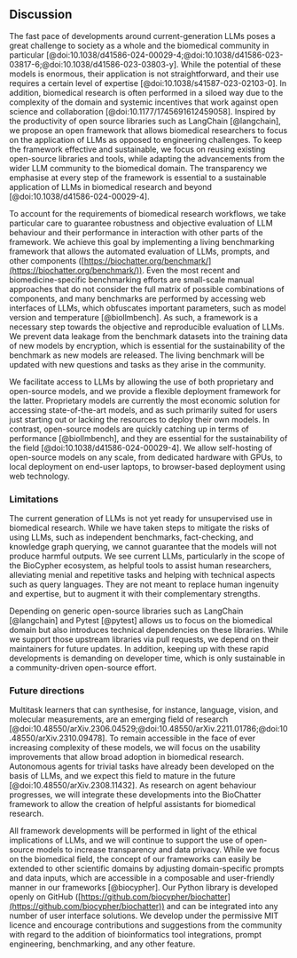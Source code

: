 ## Discussion

The fast pace of developments around current-generation LLMs poses a great challenge to society as a whole and the biomedical community in particular [@doi:10.1038/d41586-024-00029-4;@doi:10.1038/d41586-023-03817-6;@doi:10.1038/d41586-023-03803-y].
While the potential of these models is enormous, their application is not straightforward, and their use requires a certain level of expertise [@doi:10.1038/s41587-023-02103-0].
In addition, biomedical research is often performed in a siloed way due to the complexity of the domain and systemic incentives that work against open science and collaboration [@doi:10.1177/1745691612459058].
Inspired by the productivity of open source libraries such as LangChain [@langchain], we propose an open framework that allows biomedical researchers to focus on the application of LLMs as opposed to engineering challenges.
To keep the framework effective and sustainable, we focus on reusing existing open-source libraries and tools, while adapting the advancements from the wider LLM community to the biomedical domain.
The transparency we emphasise at every step of the framework is essential to a sustainable application of LLMs in biomedical research and beyond [@doi:10.1038/d41586-024-00029-4].

To account for the requirements of biomedical research workflows, we take particular care to guarantee robustness and objective evaluation of LLM behaviour and their performance in interaction with other parts of the framework.
We achieve this goal by implementing a living benchmarking framework that allows the automated evaluation of LLMs, prompts, and other components ([https://biochatter.org/benchmark/](https://biochatter.org/benchmark/)).
Even the most recent and biomedicine-specific benchmarking efforts are small-scale manual approaches that do not consider the full matrix of possible combinations of components, and many benchmarks are performed by accessing web interfaces of LLMs, which obfuscates important parameters, such as model version and temperature [@biollmbench].
As such, a framework is a necessary step towards the objective and reproducible evaluation of LLMs.
We prevent data leakage from the benchmark datasets into the training data of new models by encryption, which is essential for the sustainability of the benchmark as new models are released.
The living benchmark will be updated with new questions and tasks as they arise in the community.

We facilitate access to LLMs by allowing the use of both proprietary and open-source models, and we provide a flexible deployment framework for the latter.
Proprietary models are currently the most economic solution for accessing state-of-the-art models, and as such primarily suited for users just starting out or lacking the resources to deploy their own models.
In contrast, open-source models are quickly catching up in terms of performance [@biollmbench], and they are essential for the sustainability of the field [@doi:10.1038/d41586-024-00029-4].
We allow self-hosting of open-source models on any scale, from dedicated hardware with GPUs, to local deployment on end-user laptops, to browser-based deployment using web technology.

### Limitations

The current generation of LLMs is not yet ready for unsupervised use in biomedical research.
While we have taken steps to mitigate the risks of using LLMs, such as independent benchmarks, fact-checking, and knowledge graph querying, we cannot guarantee that the models will not produce harmful outputs.
We see current LLMs, particularly in the scope of the BioCypher ecosystem, as helpful tools to assist human researchers, alleviating menial and repetitive tasks and helping with technical aspects such as query languages.
They are not meant to replace human ingenuity and expertise, but to augment it with their complementary strengths.

Depending on generic open-source libraries such as LangChain [@langchain] and Pytest [@pytest] allows us to focus on the biomedical domain but also introduces technical dependencies on these libraries.
While we support those upstream libraries via pull requests, we depend on their maintainers for future updates.
In addition, keeping up with these rapid developments is demanding on developer time, which is only sustainable in a community-driven open-source effort.

### Future directions

Multitask learners that can synthesise, for instance, language, vision, and molecular measurements, are an emerging field of research [@doi:10.48550/arXiv.2306.04529;@doi:10.48550/arXiv.2211.01786;@doi:10.48550/arXiv.2310.09478].
To remain accessible in the face of ever increasing complexity of these models, we will focus on the usability improvements that allow broad adoption in biomedical research. 
Autonomous agents for trivial tasks have already been developed on the basis of LLMs, and we expect this field to mature in the future [@doi:10.48550/arXiv.2308.11432].
As research on agent behaviour progresses, we will integrate these developments into the BioChatter framework to allow the creation of helpful assistants for biomedical research.

All framework developments will be performed in light of the ethical implications of LLMs, and we will continue to support the use of open-source models to increase transparency and data privacy.
While we focus on the biomedical field, the concept of our frameworks can easily be extended to other scientific domains by adjusting domain-specific prompts and data inputs, which are accessible in a composable and user-friendly manner in our frameworks [@biocypher].
Our Python library is developed openly on GitHub ([https://github.com/biocypher/biochatter](https://github.com/biocypher/biochatter)) and can be integrated into any number of user interface solutions.
We develop under the permissive MIT licence and encourage contributions and suggestions from the community with regard to the addition of bioinformatics tool integrations, prompt engineering, benchmarking, and any other feature.